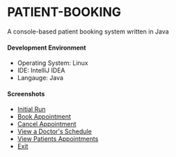 # PATIENT-BOOKING
A console-based patient booking system written in Java
#### Development Environment
+ Operating System: Linux
+ IDE: IntelliJ IDEA
+ Langauge: Java
#### Screenshots
* [Initial Run](screenshots/0.png)
* [Book Appointment](screenshots/1.png)
* [Cancel Appointment](screenshots/2.png)
* [View a Doctor's Schedule](screenshots/3.png)
* [View Patients Appointments](screenshots/4.png)
* [Exit](screenshots/5.png)

